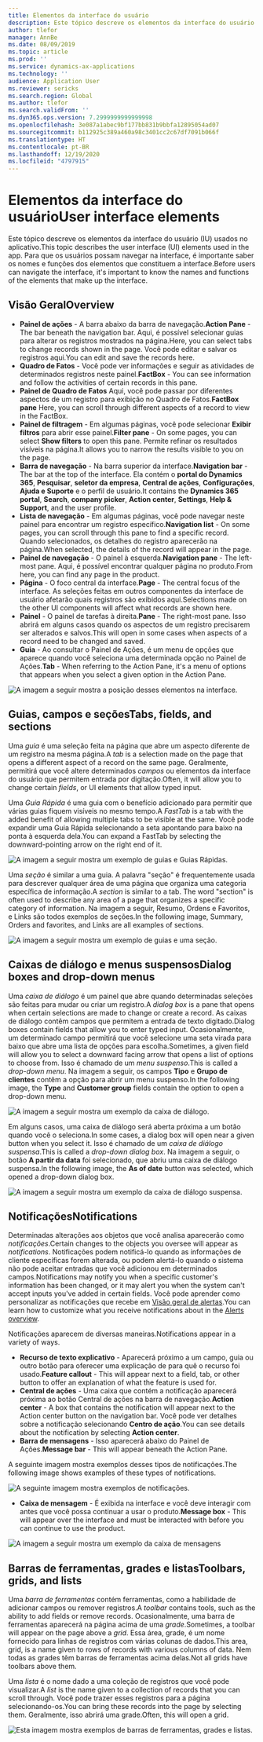 ```yaml
---
title: Elementos da interface do usuário
description: Este tópico descreve os elementos da interface do usuário (IU) usados no aplicativo.
author: tlefor
manager: AnnBe
ms.date: 08/09/2019
ms.topic: article
ms.prod: ''
ms.service: dynamics-ax-applications
ms.technology: ''
audience: Application User
ms.reviewer: sericks
ms.search.region: Global
ms.author: tlefor
ms.search.validFrom: ''
ms.dyn365.ops.version: 7.2999999999999998
ms.openlocfilehash: 3e087a1abec9bf177bb831b9bbfa12895054ad07
ms.sourcegitcommit: b112925c389a460a98c3401cc2c67df7091b066f
ms.translationtype: HT
ms.contentlocale: pt-BR
ms.lasthandoff: 12/19/2020
ms.locfileid: "4797915"
---
```

# <a name="user-interface-elements"></a><span data-ttu-id="34355-103">Elementos da interface do usuário</span><span class="sxs-lookup"><span data-stu-id="34355-103">User interface elements</span></span>

<span data-ttu-id="34355-104">Este tópico descreve os elementos da interface do usuário (IU) usados no aplicativo.</span><span class="sxs-lookup"><span data-stu-id="34355-104">This topic describes the user interface (UI) elements used in the app.</span></span> <span data-ttu-id="34355-105">Para que os usuários possam navegar na interface, é importante saber os nomes e funções dos elementos que constituem a interface.</span><span class="sxs-lookup"><span data-stu-id="34355-105">Before users can navigate the interface, it's important to know the names and functions of the elements that make up the interface.</span></span>

## <a name="overview"></a><span data-ttu-id="34355-106">Visão Geral</span><span class="sxs-lookup"><span data-stu-id="34355-106">Overview</span></span>

- <span data-ttu-id="34355-107">**Painel de ações** - A barra abaixo da barra de navegação.</span><span class="sxs-lookup"><span data-stu-id="34355-107">**Action Pane** - The bar beneath the navigation bar.</span></span> <span data-ttu-id="34355-108">Aqui, é possível selecionar guias para alterar os registros mostrados na página.</span><span class="sxs-lookup"><span data-stu-id="34355-108">Here, you can select tabs to change records shown in the page.</span></span> <span data-ttu-id="34355-109">Você pode editar e salvar os registros aqui.</span><span class="sxs-lookup"><span data-stu-id="34355-109">You can edit and save the records here.</span></span>  
- <span data-ttu-id="34355-110">**Quadro de Fatos** - Você pode ver informações e seguir as atividades de determinados registros neste painel.</span><span class="sxs-lookup"><span data-stu-id="34355-110">**FactBox** - You can see information and follow the activities of certain records in this pane.</span></span>  
- <span data-ttu-id="34355-111">**Painel de Quadro de Fatos** Aqui, você pode passar por diferentes aspectos de um registro para exibição no Quadro de Fatos.</span><span class="sxs-lookup"><span data-stu-id="34355-111">**FactBox pane** Here, you can scroll through different aspects of a record to view in the FactBox.</span></span>  
- <span data-ttu-id="34355-112">**Painel de filtragem** - Em algumas páginas, você pode selecionar **Exibir filtros** para abrir esse painel.</span><span class="sxs-lookup"><span data-stu-id="34355-112">**Filter pane** - On some pages, you can select **Show filters** to open this pane.</span></span> <span data-ttu-id="34355-113">Permite refinar os resultados visíveis na página.</span><span class="sxs-lookup"><span data-stu-id="34355-113">It allows you to narrow the results visible to you on the page.</span></span>  
- <span data-ttu-id="34355-114">**Barra de navegação** - Na barra superior da interface.</span><span class="sxs-lookup"><span data-stu-id="34355-114">**Navigation bar** - The bar at the top of the interface.</span></span> <span data-ttu-id="34355-115">Ela contém o **portal do Dynamics 365**, **Pesquisar**, **seletor da empresa**, **Central de ações**, **Configurações**, **Ajuda e Suporte** e o perfil de usuário.</span><span class="sxs-lookup"><span data-stu-id="34355-115">It contains the **Dynamics 365 portal**, **Search**, **company picker**, **Action center**, **Settings**, **Help & Support**, and the user profile.</span></span>  
- <span data-ttu-id="34355-116">**Lista de navegação** - Em algumas páginas, você pode navegar neste painel para encontrar um registro específico.</span><span class="sxs-lookup"><span data-stu-id="34355-116">**Navigation list** - On some pages, you can scroll through this pane to find a specific record.</span></span> <span data-ttu-id="34355-117">Quando selecionados, os detalhes do registro aparecerão na página.</span><span class="sxs-lookup"><span data-stu-id="34355-117">When selected, the details of the record will appear in the page.</span></span>  
- <span data-ttu-id="34355-118">**Painel de navegação** - O painel à esquerda.</span><span class="sxs-lookup"><span data-stu-id="34355-118">**Navigation pane** - The left-most pane.</span></span> <span data-ttu-id="34355-119">Aqui, é possível encontrar qualquer página no produto.</span><span class="sxs-lookup"><span data-stu-id="34355-119">From here, you can find any page in the product.</span></span>  
- <span data-ttu-id="34355-120">**Página** - O foco central da interface.</span><span class="sxs-lookup"><span data-stu-id="34355-120">**Page** - The central focus of the interface.</span></span> <span data-ttu-id="34355-121">As seleções feitas em outros componentes da interface de usuário afetarão quais registros são exibidos aqui.</span><span class="sxs-lookup"><span data-stu-id="34355-121">Selections made on the other UI components will affect what records are shown here.</span></span>  
- <span data-ttu-id="34355-122">**Painel** - O painel de tarefas à direita.</span><span class="sxs-lookup"><span data-stu-id="34355-122">**Pane** - The right-most pane.</span></span> <span data-ttu-id="34355-123">Isso abrirá em alguns casos quando os aspectos de um registro precisarem ser alterados e salvos.</span><span class="sxs-lookup"><span data-stu-id="34355-123">This will open in some cases when aspects of a record need to be changed and saved.</span></span>  
- <span data-ttu-id="34355-124">**Guia** - Ao consultar o Painel de Ações, é um menu de opções que aparece quando você seleciona uma determinada opção no Painel de Ações.</span><span class="sxs-lookup"><span data-stu-id="34355-124">**Tab** - When referring to the Action Pane, it's a menu of options that appears when you select a given option in the Action Pane.</span></span>  

![A imagem a seguir mostra a posição desses elementos na interface.](media/user-interface-01.png)

## <a name="tabs-fields-and-sections"></a><span data-ttu-id="34355-126">Guias, campos e seções</span><span class="sxs-lookup"><span data-stu-id="34355-126">Tabs, fields, and sections</span></span>

<span data-ttu-id="34355-127">Uma *guia* é uma seleção feita na página que abre um aspecto diferente de um registro na mesma página.</span><span class="sxs-lookup"><span data-stu-id="34355-127">A *tab* is a selection made on the page that opens a different aspect of a record on the same page.</span></span> <span data-ttu-id="34355-128">Geralmente, permitirá que você altere determinados *campos* ou elementos da interface do usuário que permitem entrada por digitação.</span><span class="sxs-lookup"><span data-stu-id="34355-128">Often, it will allow you to change certain *fields*, or UI elements that allow typed input.</span></span> 

<span data-ttu-id="34355-129">Uma *Guia Rápida* é uma guia com o benefício adicionado para permitir que várias guias fiquem visíveis no mesmo tempo.</span><span class="sxs-lookup"><span data-stu-id="34355-129">A *FastTab* is a tab with the added benefit of allowing multiple tabs to be visible at the same.</span></span> <span data-ttu-id="34355-130">Você pode expandir uma Guia Rápida selecionando a seta apontando para baixo na ponta à esquerda dela.</span><span class="sxs-lookup"><span data-stu-id="34355-130">You can expand a FastTab by selecting the downward-pointing arrow on the right end of it.</span></span>

![A imagem a seguir mostra um exemplo de guias e Guias Rápidas.](media/user-interface-02.png)

<span data-ttu-id="34355-132">Uma *seção* é similar a uma guia. A palavra "seção" é frequentemente usada para descrever qualquer área de uma página que organiza uma categoria específica de informação.</span><span class="sxs-lookup"><span data-stu-id="34355-132">A *section* is similar to a tab. The word "section" is often used to describe any area of a page that organizes a specific category of information.</span></span> <span data-ttu-id="34355-133">Na imagem a seguir, Resumo, Ordens e Favoritos, e Links são todos exemplos de seções.</span><span class="sxs-lookup"><span data-stu-id="34355-133">In the following image, Summary, Orders and favorites, and Links are all examples of sections.</span></span>

![A imagem a seguir mostra um exemplo de guias e uma seção.](media/user-interface-03.png)

## <a name="dialog-boxes-and-drop-down-menus"></a><span data-ttu-id="34355-135">Caixas de diálogo e menus suspensos</span><span class="sxs-lookup"><span data-stu-id="34355-135">Dialog boxes and drop-down menus</span></span>

<span data-ttu-id="34355-136">Uma *caixa de diálogo* é um painel que abre quando determinadas seleções são feitas para mudar ou criar um registro.</span><span class="sxs-lookup"><span data-stu-id="34355-136">A *dialog box* is a pane that opens when certain selections are made to change or create a record.</span></span> <span data-ttu-id="34355-137">As caixas de diálogo contêm campos que permitem a entrada de texto digitado.</span><span class="sxs-lookup"><span data-stu-id="34355-137">Dialog boxes contain fields that allow you to enter typed input.</span></span> <span data-ttu-id="34355-138">Ocasionalmente, um determinado campo permitirá que você selecione uma seta virada para baixo que abre uma lista de opções para escolha.</span><span class="sxs-lookup"><span data-stu-id="34355-138">Sometimes, a given field will allow you to select a downward facing arrow that opens a list of options to choose from.</span></span> <span data-ttu-id="34355-139">Isso é chamado de um *menu suspenso*.</span><span class="sxs-lookup"><span data-stu-id="34355-139">This is called a *drop-down menu*.</span></span> <span data-ttu-id="34355-140">Na imagem a seguir, os campos **Tipo** e **Grupo de clientes** contêm a opção para abrir um menu suspenso.</span><span class="sxs-lookup"><span data-stu-id="34355-140">In the following image, the **Type** and **Customer group** fields contain the option to open a drop-down menu.</span></span>

![A imagem a seguir mostra um exemplo da caixa de diálogo.](media/user-interface-04.png)

<span data-ttu-id="34355-142">Em alguns casos, uma caixa de diálogo será aberta próxima a um botão quando você o seleciona.</span><span class="sxs-lookup"><span data-stu-id="34355-142">In some cases, a dialog box will open near a given button when you select it.</span></span> <span data-ttu-id="34355-143">Isso é chamado de um *caixa de diálogo suspensa*.</span><span class="sxs-lookup"><span data-stu-id="34355-143">This is called a *drop-down dialog box*.</span></span> <span data-ttu-id="34355-144">Na imagem a seguir, o botão **A partir da data** foi selecionado, que abriu uma caixa de diálogo suspensa.</span><span class="sxs-lookup"><span data-stu-id="34355-144">In the following image, the **As of date** button was selected, which opened a drop-down dialog box.</span></span>

![A imagem a seguir mostra um exemplo da caixa de diálogo suspensa.](media/user-interface-05.png)

## <a name="notifications"></a><span data-ttu-id="34355-146">Notificações</span><span class="sxs-lookup"><span data-stu-id="34355-146">Notifications</span></span>

<span data-ttu-id="34355-147">Determinadas alterações aos objetos que você analisa aparecerão como *notificações*.</span><span class="sxs-lookup"><span data-stu-id="34355-147">Certain changes to the objects you oversee will appear as *notifications*.</span></span> <span data-ttu-id="34355-148">Notificações podem notificá-lo quando as informações de cliente específicas forem alterada, ou podem alertá-lo quando o sistema não pode aceitar entradas que você adicionou em determinados campos.</span><span class="sxs-lookup"><span data-stu-id="34355-148">Notifications may notify you when a specific customer's information has been changed, or it may alert you when the system can't accept inputs you've added in certain fields.</span></span> <span data-ttu-id="34355-149">Você pode aprender como personalizar as notificações que recebe em [Visão geral de alertas](../get-started/alerts-overview.md).</span><span class="sxs-lookup"><span data-stu-id="34355-149">You can learn how to customize what you receive notifications about in the [Alerts overview](../get-started/alerts-overview.md).</span></span>

<span data-ttu-id="34355-150">Notificações aparecem de diversas maneiras.</span><span class="sxs-lookup"><span data-stu-id="34355-150">Notifications appear in a variety of ways.</span></span>
- <span data-ttu-id="34355-151">**Recurso de texto explicativo** - Aparecerá próximo a um campo, guia ou outro botão para oferecer uma explicação de para quê o recurso foi usado.</span><span class="sxs-lookup"><span data-stu-id="34355-151">**Feature callout** - This will appear next to a field, tab, or other button to offer an explanation of what the feature is used for.</span></span> 
- <span data-ttu-id="34355-152">**Central de ações** - Uma caixa que contém a notificação aparecerá próxima ao botão Central de ações na barra de navegação.</span><span class="sxs-lookup"><span data-stu-id="34355-152">**Action center** - A box that contains the notification will appear next to the Action center button on the navigation bar.</span></span> <span data-ttu-id="34355-153">Você pode ver detalhes sobre a notificação selecionando **Centro de ação**.</span><span class="sxs-lookup"><span data-stu-id="34355-153">You can see details about the notification by selecting **Action center**.</span></span>  
- <span data-ttu-id="34355-154">**Barra de mensagens** - Isso aparecerá abaixo do Painel de Ações.</span><span class="sxs-lookup"><span data-stu-id="34355-154">**Message bar** - This will appear beneath the Action Pane.</span></span>  

<span data-ttu-id="34355-155">A seguinte imagem mostra exemplos desses tipos de notificações.</span><span class="sxs-lookup"><span data-stu-id="34355-155">The following image shows examples of these types of notifications.</span></span>

![A seguinte imagem mostra exemplos de notificações.](media/user-interface-06.png)

- <span data-ttu-id="34355-157">**Caixa de mensagem** - É exibida na interface e você deve interagir com antes que você possa continuar a usar o produto.</span><span class="sxs-lookup"><span data-stu-id="34355-157">**Message box** - This will appear over the interface and must be interacted with before you can continue to use the product.</span></span>  

![A imagem a seguir mostra um exemplo da caixa de mensagens](media/user-interface-07.png)

## <a name="toolbars-grids-and-lists"></a><span data-ttu-id="34355-159">Barras de ferramentas, grades e listas</span><span class="sxs-lookup"><span data-stu-id="34355-159">Toolbars, grids, and lists</span></span>

<span data-ttu-id="34355-160">Uma *barra de ferramentas* contém ferramentas, como a habilidade de adicionar campos ou remover registros.</span><span class="sxs-lookup"><span data-stu-id="34355-160">A *toolbar* contains tools, such as the ability to add fields or remove records.</span></span> <span data-ttu-id="34355-161">Ocasionalmente, uma barra de ferramentas aparecerá na página acima de uma *grade*.</span><span class="sxs-lookup"><span data-stu-id="34355-161">Sometimes, a toolbar will appear on the page above a *grid*.</span></span> <span data-ttu-id="34355-162">Essa área, grade, é um nome fornecido para linhas de registros com várias colunas de dados.</span><span class="sxs-lookup"><span data-stu-id="34355-162">This area, grid, is a name given to rows of records with various columns of data.</span></span> <span data-ttu-id="34355-163">Nem todas as grades têm barras de ferramentas acima delas.</span><span class="sxs-lookup"><span data-stu-id="34355-163">Not all grids have toolbars above them.</span></span>

<span data-ttu-id="34355-164">Uma *lista* é o nome dado a uma coleção de registros que você pode visualizar.</span><span class="sxs-lookup"><span data-stu-id="34355-164">A *list* is the name given to a collection of records that you can scroll through.</span></span> <span data-ttu-id="34355-165">Você pode trazer esses registros para a página selecionando-os.</span><span class="sxs-lookup"><span data-stu-id="34355-165">You can bring these records into the page by selecting them.</span></span> <span data-ttu-id="34355-166">Geralmente, isso abrirá uma grade.</span><span class="sxs-lookup"><span data-stu-id="34355-166">Often, this will open a grid.</span></span>

![Esta imagem mostra exemplos de barras de ferramentas, grades e listas.](media/user-interface-08.png)
